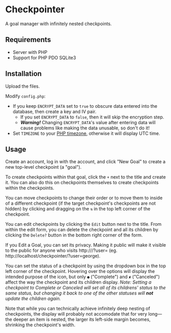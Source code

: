 # Checkpointer
A goal manager with infinitely nested checkpoints.

## Requirements

- Server with PHP
- Support for PHP PDO SQLite3

## Installation

Upload the files.

Modify `config.php`:

- If you keep `ENCRYPT_DATA` set to `true` to obscure data entered into the database, then create a key and IV pair.
  - If you set `ENCRYPT_DATA` to `false`, then it will skip the encryption step.
  - _**Warning!**_ Changing `ENCRYPT_DATA`'s value after entering data will cause problems like making the data unusable, so don't do it!
- Set `TIMEZONE` to your [PHP timezone](http://php.net/manual/en/timezones.php), otherwise it will display UTC time.

## Usage

Create an account, log in with the account, and click "New Goal" to create a new top-level checkpoint (a "goal").

To create checkpoints within that goal, click the `+` next to the title and create it. You can also do this on checkpoints themselves to create checkpoints within the checkpoints.

You can move checkpoints to change their order or to move them to inside of a different checkpoint (if the target checkpoint's checkpoints are not hidden) by clicking and dragging on the `⇅` in the top left corner of the checkpoint.

You can edit checkpoints by clicking the `Edit` button next to the title. From within the edit form, you can delete the checkpoint and all its children by clicking the `Delete?` button in the bottom right corner of the form.

If you Edit a Goal, you can set its privacy. Making it public will make it visible to the public for anyone who visits http://<checkpointer installation>/?user=<your username> (eg. http://localhost/checkpointer/?user=george).

You can set the status of a checkpoint by using the dropdown box in the top left corner of the checkpoint. Hovering over the options will display the intended purpose of the icon, but only `●` ("Complete") and `✘` ("Canceled") affect the way the checkpoint and its children display. _Note: Setting a checkpoint to Complete or Canceled will set all of its childrens' status to the same status, but changing it back to one of the other statuses will **not** update the children again._

Note that while you can technically achieve infinitely deep nesting of checkpoints, the display will probably not accomodate that for very long—the deeper an item is nested, the larger its left-side margin becomes, shrinking the checkpoint's width.
